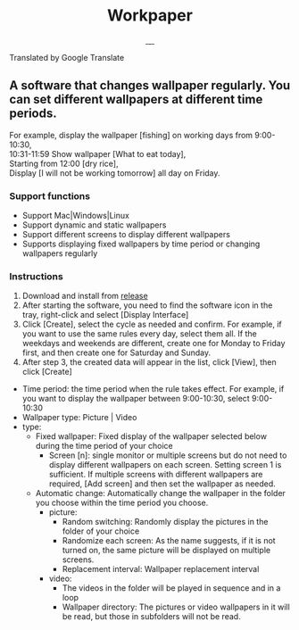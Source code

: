 <div align="center">
 <h1>Workpaper</h1>
<a target="_blank" href="https://github.com/Jarvay/Workpaper/actions/workflows/build.yml">
 <img src="https://img.shields.io/github/actions/workflow/status/Jarvay/Workpaper/build.yml?style=flat-square" alt="">
</a>
 <a href="https://github.com/Jarvay/Workpaper/actions">
 <img src="https://github.com/Jarvay/Workpaper/actions/workflows/main.yml/badge.svg" alt="">
 </a>
 <a href="https://github.com/Jarvay/Workpaper/releases">
 <img src="https://img.shields.io/github/downloads/Jarvay/Workpaper/total.svg?style=flat-square" alt="">
 </a>
 <a href="https://github.com/Jarvay/Workpaper/releases/latest">
 <img src="https://img.shields.io/github/release/Jarvay/Workpaper.svg?style=flat-square" alt="">
 </a>

 <img src="https://img.shields.io/badge/platform-Windows%20%7C%20MacOS%20%7C%20Linux-lightgreen" alt="" />
</div>

Translated by Google Translate

## A software that changes wallpaper regularly. You can set different wallpapers at different time periods.

For example, display the wallpaper [fishing] on working days from 9:00-10:30,<br>
10:31-11:59 Show wallpaper [What to eat today],<br>
Starting from 12:00 [dry rice],<br>
Display [I will not be working tomorrow] all day on Friday.

### Support functions

- Support Mac|Windows|Linux
- Support dynamic and static wallpapers
- Support different screens to display different wallpapers
- Supports displaying fixed wallpapers by time period or changing wallpapers regularly

### Instructions

1. Download and install from [release](https://github.com/Jarvay/Workpaper/releases)
2. After starting the software, you need to find the software icon in the tray, right-click and select [Display Interface]
3. Click [Create], select the cycle as needed and confirm.
   For example, if you want to use the same rules every day, select them all. If the weekdays and weekends are different, create one for Monday to Friday first, and then create one for Saturday and Sunday.
4. After step 3, the created data will appear in the list, click [View], then click [Create]
- Time period: the time period when the rule takes effect. For example, if you want to display the wallpaper between 9:00-10:30, select 9:00-10:30
- Wallpaper type: Picture | Video
- type:
  - Fixed wallpaper: Fixed display of the wallpaper selected below during the time period of your choice
    - Screen [n]: single monitor or multiple screens but do not need to display different wallpapers on each screen. Setting screen 1 is sufficient. If multiple screens with different wallpapers are required, [Add screen] and then set the wallpaper as needed.
  - Automatic change: Automatically change the wallpaper in the folder you choose within the time period you choose.
    - picture:
      - Random switching: Randomly display the pictures in the folder of your choice
      - Randomize each screen: As the name suggests, if it is not turned on, the same picture will be displayed on multiple screens.
      - Replacement interval: Wallpaper replacement interval
    - video:
      - The videos in the folder will be played in sequence and in a loop
      - Wallpaper directory: The pictures or video wallpapers in it will be read, but those in subfolders will not be read.

